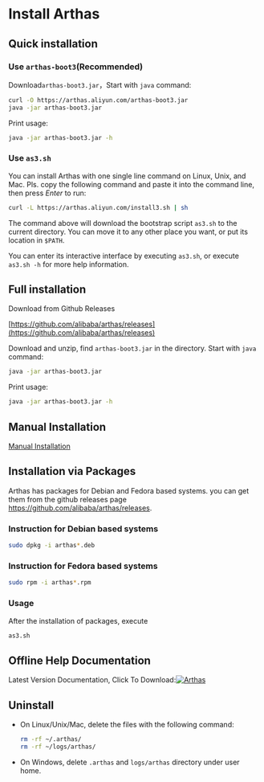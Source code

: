 # Install Arthas

## Quick installation

### Use `arthas-boot3`(Recommended)

Download`arthas-boot3.jar`，Start with `java` command:

```bash
curl -O https://arthas.aliyun.com/arthas-boot3.jar
java -jar arthas-boot3.jar
```

Print usage:

```bash
java -jar arthas-boot3.jar -h
```

### Use `as3.sh`

You can install Arthas with one single line command on Linux, Unix, and Mac. Pls. copy the following command and paste it into the command line, then press _Enter_ to run:

```bash
curl -L https://arthas.aliyun.com/install3.sh | sh
```

The command above will download the bootstrap script `as3.sh` to the current directory. You can move it to any other place you want, or put its location in `$PATH`.

You can enter its interactive interface by executing `as3.sh`, or execute `as3.sh -h` for more help information.

## Full installation

Download from Github Releases

[https://github.com/alibaba/arthas/releases](https://github.com/alibaba/arthas/releases)

Download and unzip, find `arthas-boot3.jar` in the directory. Start with `java` command:

```bash
java -jar arthas-boot3.jar
```

Print usage:

```bash
java -jar arthas-boot3.jar -h
```

## Manual Installation

[Manual Installation](manual-install.md)

## Installation via Packages

Arthas has packages for Debian and Fedora based systems.
you can get them from the github releases page https://github.com/alibaba/arthas/releases.

### Instruction for Debian based systems

```bash
sudo dpkg -i arthas*.deb
```

### Instruction for Fedora based systems

```bash
sudo rpm -i arthas*.rpm
```

### Usage

After the installation of packages, execute

```bash
as3.sh
```

## Offline Help Documentation

Latest Version Documentation, Click To Download:[![](https://img.shields.io/maven-central/v/com.taobao.arthas/arthas-packaging.svg?style=flat-square "Arthas")](https://arthas.aliyun.com/download/doc/latest_version)

## Uninstall

- On Linux/Unix/Mac, delete the files with the following command:

  ```bash
  rm -rf ~/.arthas/
  rm -rf ~/logs/arthas/
  ```

- On Windows, delete `.arthas` and `logs/arthas` directory under user home.
